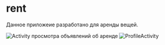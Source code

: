 # rent
Данное приложеие разработано для аренды вещей.

![Activity просмотра объявлений об аренде](https://user-images.githubusercontent.com/36233896/61234367-8f43b900-a73b-11e9-9182-96c1849b23da.jpg)
![ProfileActivity](https://user-images.githubusercontent.com/36233896/61234610-2a3c9300-a73c-11e9-882e-e06660ec895a.jpg)
